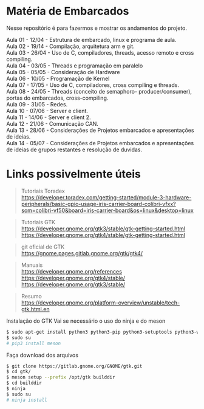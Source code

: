 # Matéria de Embarcados

Nesse repositório é para fazermos e mostrar os andamentos do projeto.

Aula 01 - 12/04 - Estrutura de embarcado, linux e programa de aula. <br>
Aula 02 - 19/14 - Compilação, arquitetura arm e git. <br>
Aula 03 - 26/04 - Uso de C, compiladores, threads, acesso remoto e cross compiling. <br>
Aula 04 - 03/05 - Threads e programação em paralelo <br>
Aula 05 - 05/05 - Consideração de Hardware <br> 
Aula 06 - 10/05 - Programação de Kernel <br>
Aula 07 - 17/05 - Uso de C, compiladores, cross compiling e threads.  <br>
Aula 08 - 24/05 - Threads (conceito de semaphoro- producer/consumer), portas do embarcados, cross-compiling. <br>
Aula 09 - 31/05 - Redes. <br>
Aula 10 - 07/06 - Server e client. <br>
Aula 11 - 14/06 - Server e client 2. <br>
Aula 12 - 21/06 - Comunicação CAN. <br>
Aula 13 - 28/06 - Considerações de Projetos embarcados e apresentações de ideias. <br>
Aula 14 - 05/07 - Considerações de Projetos embarcados e apresentações de ideias de grupos restantes e resolução de duvidas. <br>

# Links possivelmente úteis

>Tutoriais Toradex <br>
https://developer.toradex.com/getting-started/module-3-hardware-peripherals/basic-gpio-usage-iris-carrier-board-colibri-vfxx?som=colibri-vf50&board=iris-carrier-board&os=linux&desktop=linux

>Tutoriais GTK <br>
https://developer.gnome.org/gtk3/stable/gtk-getting-started.html
https://developer.gnome.org/gtk4/stable/gtk-getting-started.html

>git oficial de GTK <br>
https://gnome.pages.gitlab.gnome.org/gtk/gtk4/

>Manuais <br>
https://developer.gnome.org/references
https://developer.gnome.org/gtk4/stable/
https://developer.gnome.org/gtk3/stable/

>Resumo <br>
https://developer.gnome.org/platform-overview/unstable/tech-gtk.html.en

Instalação do GTK
Vai se necessário o uso do ninja e do meson
```sh
$ sudo apt-get install python3 python3-pip python3-setuptools python3-wheel ninja-build
$ sudo su
# pip3 install meson
```

Faça download dos arquivos
```sh
$ git clone https://gitlab.gnome.org/GNOME/gtk.git
$ cd gtk/
$ meson setup --prefix /opt/gtk builddir
$ cd builddir
$ ninja
$ sudo su
# ninja install
```
